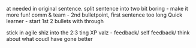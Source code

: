 at needed in original sentence. split sentence into two
bit boring - make it more fun!
comm & team - 2nd bulletpoint, first sentence too long
Quick learner - start 1st 2 bullets with through


stick in agile shiz into the 2:3 ting
XP valz - feedback/ self feedback/ think about what coudl have gone better
